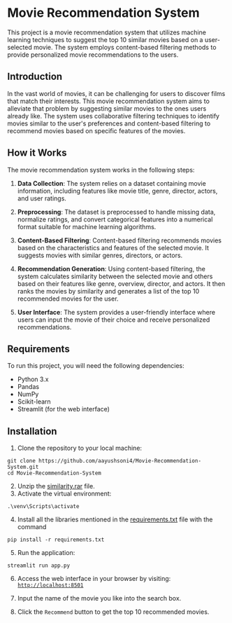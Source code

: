 # Movie Recommendation System
This project is a movie recommendation system that utilizes machine learning techniques to suggest the top 10 similar movies based on a user-selected movie. The system employs content-based filtering methods to provide personalized movie recommendations to the users.


## Introduction

In the vast world of movies, it can be challenging for users to discover films that match their interests. This movie recommendation system aims to alleviate that problem by suggesting similar movies to the ones users already like. The system uses collaborative filtering techniques to identify movies similar to the user's preferences and content-based filtering to recommend movies based on specific features of the movies.

## How it Works

The movie recommendation system works in the following steps:

1. **Data Collection**: The system relies on a dataset containing movie information, including features like movie title, genre, director, actors, and user ratings.

2. **Preprocessing**: The dataset is preprocessed to handle missing data, normalize ratings, and convert categorical features into a numerical format suitable for machine learning algorithms.


3. **Content-Based Filtering**: Content-based filtering recommends movies based on the characteristics and features of the selected movie. It suggests movies with similar genres, directors, or actors.

4. **Recommendation Generation**: Using content-based filtering, the system calculates similarity between the selected movie and others based on their features like genre, overview, director, and actors. It then ranks the movies by similarity and generates a list of the top 10 recommended movies for the user.

5. **User Interface**: The system provides a user-friendly interface where users can input the movie of their choice and receive personalized recommendations.

## Requirements

To run this project, you will need the following dependencies:

- Python 3.x
- Pandas
- NumPy
- Scikit-learn
- Streamlit (for the web interface)


## Installation

1. Clone the repository to your local machine:
```
git clone https://github.com/aayushsoni4/Movie-Recommendation-System.git
cd Movie-Recommendation-System
```
2. Unzip the [similarity.rar](https://github.com/aayushsoni4/Movie-Recommendation-System/blob/main/similarity.rar) file.
3. Activate the virtual environment:
```
.\venv\Scripts\activate
```
4. Install all the libraries mentioned in the [requirements.txt](https://github.com/aayushsoni4/Movie-Recommendation-System/blob/main/requirements.txt) file with the command 
```
pip install -r requirements.txt
```
5. Run the application:
```
streamlit run app.py
```
6. Access the web interface in your browser by visiting: [`http://localhost:8501`](http://localhost:8501/)

7. Input the name of the movie you like into the search box.

8. Click the `Recommend` button to get the top 10 recommended movies.
